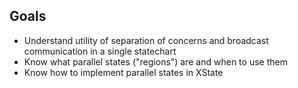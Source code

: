

## Goals
- Understand utility of separation of concerns and broadcast communication in a single statechart
- Know what parallel states ("regions") are and when to use them
- Know how to implement parallel states in XState